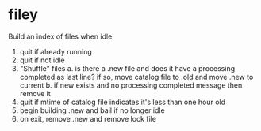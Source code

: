 # filey
Build an index of files when idle

1. quit if already running
2. quit if not idle
3. "Shuffle" files
    a. is there a .new file and does it have a processing completed as last line?
       if so, move catalog file to .old and move .new to current
    b. if new exists and no processing completed message then remove it
4. quit if mtime of catalog file indicates it's less than one hour old
5. begin building .new and bail if no longer idle
6. on exit, remove .new and remove lock file

